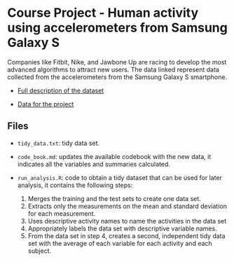# Course Project - Human activity using accelerometers from Samsung Galaxy S

Companies like Fitbit, Nike, and Jawbone Up are racing to develop the most advanced algorithms to attract new users. The data linked represent data collected from the accelerometers from the Samsung Galaxy S smartphone.

* [Full description of the dataset](http://archive.ics.uci.edu/ml/datasets/Human+Activity+Recognition+Using+Smartphones)

* [Data for the project](https://d396qusza40orc.cloudfront.net/getdata%2Fprojectfiles%2FUCI%20HAR%20Dataset.zip)

## Files

* `tidy_data.txt`: tidy data set.

* `code_book.md`: updates the available codebook with the new data, it indicates all the variables and summaries calculated.

* `run_analysis.R`: code to obtain a tidy dataset that can be used for later analysis, it contains the following steps:
    1. Merges the training and the test sets to create one data set.
    2. Extracts only the measurements on the mean and standard deviation for each measurement.
    3. Uses descriptive activity names to name the activities in the data set
    4. Appropriately labels the data set with descriptive variable names.
    5. From the data set in step 4, creates a second, independent tidy data set with the average of each variable for each activity and each subject.

